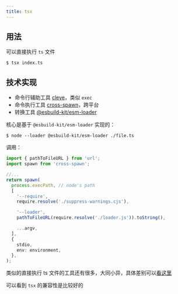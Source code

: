 ```yaml
---
title: tsx
---
```


## 用法

可以直接执行 `ts` 文件

```shell
$ tsx index.ts
```

## 技术实现

* 命令行辅助工具 [cleye](https://github.com/privatenumber/cleye)，类似 `exec`
* 命令执行工具 [cross-spawn](https://github.com/moxystudio/node-cross-spawn)，跨平台
* 转换工具 [@esbuild-kit/esm-loader](https://github.com/esbuild-kit/esm-loader)

核心是基于 `@esbuild-kit/esm-loader` 实现的：

```shell
$ node --loader @esbuild-kit/esm-loader ./file.ts
```

调用：

```ts
import { pathToFileURL } from 'url';
import spawn from 'cross-spawn';

//...
return spawn(
  process.execPath, // node's path
  [
    '--require',
    require.resolve('./suppress-warnings.cjs'),

    '--loader',
    pathToFileURL(require.resolve('./loader.js')).toString(),

    ...argv,
  ],
  {
    stdio,
    env: environment,
  },
);
```

类似的直接执行 ts 文件的工具还有很多，大同小异，具体差别可以[看这里](https://github.com/privatenumber/ts-runtime-comparison)

可以看到 `tsx` 的兼容性是比较好的